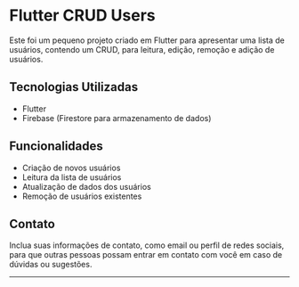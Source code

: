 # Flutter CRUD Users

Este foi um pequeno projeto criado em Flutter para apresentar uma lista de usuários, contendo um CRUD, para leitura, edição, remoção e adição de usuários.

## Tecnologias Utilizadas

- Flutter
- Firebase (Firestore para armazenamento de dados)

## Funcionalidades

- Criação de novos usuários
- Leitura da lista de usuários
- Atualização de dados dos usuários
- Remoção de usuários existentes

## Contato

Inclua suas informações de contato, como email ou perfil de redes sociais, para que outras pessoas possam entrar em contato com você em caso de dúvidas ou sugestões.

--- 

